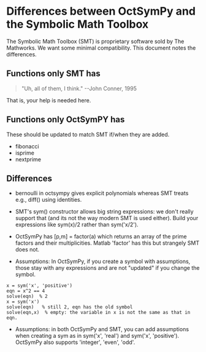 Differences between OctSymPy and the Symbolic Math Toolbox
==========================================================

The Symbolic Math Toolbox (SMT) is proprietary software sold by The
Mathworks.  We want some minimal compatibility.  This document notes
the differences.



Functions only SMT has
----------------------

> "Uh, all of them, I think."
>     --John Conner, 1995

That is, your help is needed here.



Functions only OctSymPY has
---------------------------

These should be updated to match SMT if/when they are added.

* fibonacci
* isprime
* nextprime



Differences
-----------

* bernoulli in octsympy gives explicit polynomials whereas SMT treats
  e.g., diff() using identities.

* SMT's sym() constructor allows big string expressions: we don't
  really support that (and its not the way modern SMT is used either).
  Build your expressions like sym(x)/2 rather than sym('x/2').

* OctSymPy has [p,m] = factor(a) which returns an array of the
  prime factors and their multiplicities.  Matlab 'factor' has
  this but strangely SMT does not.

* Assumptions: In OctSymPy, if you create a symbol with assumptions,
  those stay with any expressions and are not "updated" if you change
  the symbol.

````
x = sym('x', 'positive')
eqn = x^2 == 4
solve(eqn)  % 2
x = sym('x')
solve(eqn)   % still 2, eqn has the old symbol
solve(eqn,x)  % empty: the variable in x is not the same as that in eqn.
````

* Assumptions: in both OctSymPy and SMT, you can add assumptions when
  creating a sym as in sym('x', 'real') and sym('x', 'positive').
  OctSymPy also supports 'integer', 'even', 'odd'.
